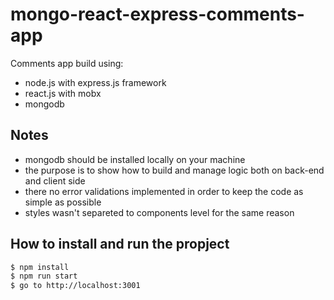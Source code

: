 # mongo-react-express-comments-app


Comments app build using:
  - node.js with express.js framework
  - react.js with mobx 
  - mongodb

## Notes
  - mongodb should be installed locally on your machine
  - the purpose is to show how to build and manage logic both on back-end and client side
  - there no error validations implemented in order to keep the code as simple as possible
  - styles wasn't separeted to components level for the same reason

## How to install and run the propject
  ```sh
  $ npm install
  $ npm run start
  $ go to http://localhost:3001
  ```
